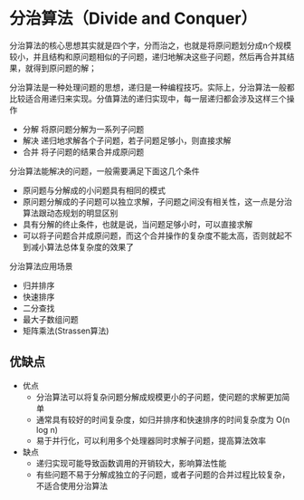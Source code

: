 # 分治算法（Divide and Conquer）

分治算法的核心思想其实就是四个字，分而治之，也就是将原问题划分成n个规模较小，并且结构和原问题相似的子问题，递归地解决这些子问题，然后再合并其结果，就得到原问题的解；

分治算法是一种处理问题的思想，递归是一种编程技巧。实际上，分治算法一般都比较适合用递归来实现。分值算法的递归实现中，每一层递归都会涉及这样三个操作

- 分解 将原问题分解为一系列子问题
- 解决 递归地求解各个子问题，若子问题足够小，则直接求解
- 合并 将子问题的结果合并成原问题

分治算法能解决的问题，一般需要满足下面这几个条件

- 原问题与分解成的小问题具有相同的模式
- 原问题分解成的子问题可以独立求解，子问题之间没有相关性，这一点是分治算法跟动态规划的明显区别
- 具有分解的终止条件，也就是说，当问题足够小时，可以直接求解
- 可以将子问题合并成原问题，而这个合并操作的复杂度不能太高，否则就起不到减小算法总体复杂度的效果了

分治算法应用场景

- 归并排序
- 快速排序
- 二分查找
- 最大子数组问题
- 矩阵乘法(Strassen算法)

## 优缺点

- 优点
  - 分治算法可以将复杂问题分解成规模更小的子问题，使问题的求解更加简单
  - 通常具有较好的时间复杂度，如归并排序和快速排序的时间复杂度为 O(n log n)
  - 易于并行化，可以利用多个处理器同时求解子问题，提高算法效率
- 缺点
  - 递归实现可能导致函数调用的开销较大，影响算法性能
  - 有些问题不易于分解成独立的子问题，或者子问题的合并过程比较复杂，不适合使用分治算法
